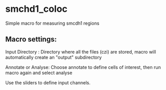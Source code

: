 # smchd1_coloc
Simple macro for measuring smcdh1 regions 

## Macro settings:

Input Directory : Directory where all the files (czi) are stored, macro will automatically create an "output" subdirectory

Annotate or Analyse: Choose annotate to define cells of interest, then run macro again and select analyse

Use the sliders to define input channels.
